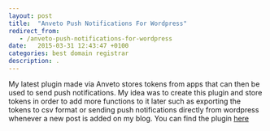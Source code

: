 ```yaml
---
layout: post
title:  "Anveto Push Notifications For Wordpress"
redirect_from:
   - /anveto-push-notifications-for-wordpress
date:   2015-03-31 12:43:47 +0100
categories: best domain registrar
description: .
---
```


My latest plugin made via Anveto stores tokens from apps that can then be used to send push notifications. My idea was to create this plugin and store tokens in order to add more functions to it later such as exporting the tokens to csv format or sending push notifications directly from wordpress whenever a new post is added on my blog. You can find the plugin [here](http://markustenghamn.com/wordpress-plugins/anveto-push-notifications "Anveto Push Notifications")